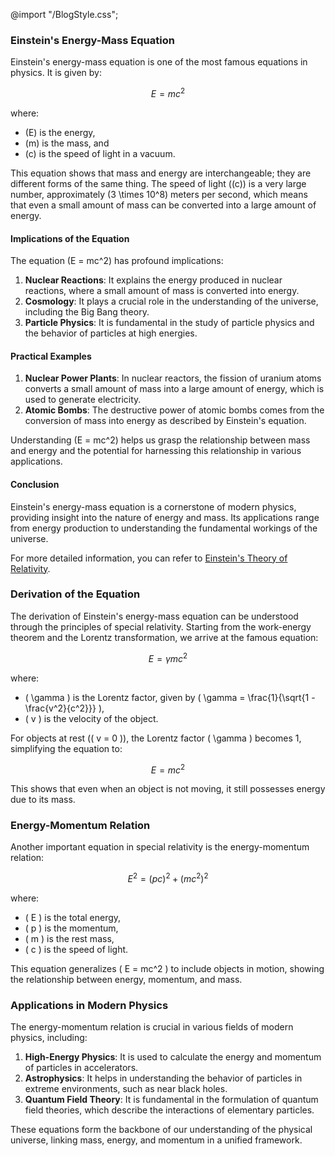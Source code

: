 @import "/BlogStyle.css";

### Einstein's Energy-Mass Equation

Einstein's energy-mass equation is one of the most famous equations in physics. It is given by:

$$E = mc^2$$

where:
- \(E\) is the energy,
- \(m\) is the mass, and
- \(c\) is the speed of light in a vacuum.

This equation shows that mass and energy are interchangeable; they are different forms of the same thing. The speed of light (\(c\)) is a very large number, approximately \(3 \times 10^8\) meters per second, which means that even a small amount of mass can be converted into a large amount of energy.

#### Implications of the Equation

The equation \(E = mc^2\) has profound implications:
1. **Nuclear Reactions**: It explains the energy produced in nuclear reactions, where a small amount of mass is converted into energy.
2. **Cosmology**: It plays a crucial role in the understanding of the universe, including the Big Bang theory.
3. **Particle Physics**: It is fundamental in the study of particle physics and the behavior of particles at high energies.

#### Practical Examples

1. **Nuclear Power Plants**: In nuclear reactors, the fission of uranium atoms converts a small amount of mass into a large amount of energy, which is used to generate electricity.
2. **Atomic Bombs**: The destructive power of atomic bombs comes from the conversion of mass into energy as described by Einstein's equation.

Understanding \(E = mc^2\) helps us grasp the relationship between mass and energy and the potential for harnessing this relationship in various applications.

#### Conclusion

Einstein's energy-mass equation is a cornerstone of modern physics, providing insight into the nature of energy and mass. Its applications range from energy production to understanding the fundamental workings of the universe.

For more detailed information, you can refer to [Einstein's Theory of Relativity](https://en.wikipedia.org/wiki/Theory_of_relativity).

### Derivation of the Equation

The derivation of Einstein's energy-mass equation can be understood through the principles of special relativity. Starting from the work-energy theorem and the Lorentz transformation, we arrive at the famous equation:

$$
E = \gamma mc^2
$$

where:
- \( \gamma \) is the Lorentz factor, given by \( \gamma = \frac{1}{\sqrt{1 - \frac{v^2}{c^2}}} \),
- \( v \) is the velocity of the object.

For objects at rest (\( v = 0 \)), the Lorentz factor \( \gamma \) becomes 1, simplifying the equation to:

$$
E = mc^2
$$

This shows that even when an object is not moving, it still possesses energy due to its mass.

### Energy-Momentum Relation

Another important equation in special relativity is the energy-momentum relation:

$$
E^2 = (pc)^2 + (mc^2)^2
$$

where:
- \( E \) is the total energy,
- \( p \) is the momentum,
- \( m \) is the rest mass,
- \( c \) is the speed of light.

This equation generalizes \( E = mc^2 \) to include objects in motion, showing the relationship between energy, momentum, and mass.

### Applications in Modern Physics

The energy-momentum relation is crucial in various fields of modern physics, including:
1. **High-Energy Physics**: It is used to calculate the energy and momentum of particles in accelerators.
2. **Astrophysics**: It helps in understanding the behavior of particles in extreme environments, such as near black holes.
3. **Quantum Field Theory**: It is fundamental in the formulation of quantum field theories, which describe the interactions of elementary particles.

These equations form the backbone of our understanding of the physical universe, linking mass, energy, and momentum in a unified framework.